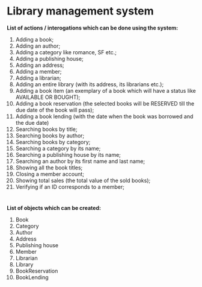 # Library management system
**List of actions / interogations which can be done using the system:**

1) Adding a book;
2) Adding an author;
3) Adding a category like romance, SF etc.;
4) Adding a publishing house;
5) Adding an address;
6) Adding a member;
7) Adding a librarian;
8) Adding an entire library (with its address, its librarians etc.);
9) Adding a book item (an exemplary of a book which will have a status like AVAILABLE OR BOUGHT);
10) Adding a book reservation (the selected books will be RESERVED till the due date of the book will pass);
11) Adding a book lending (with the date when the book was borrowed and the due date)
12) Searching books by title;
13) Searching books by author;
14) Searching books by category;
15) Searching a category by its name;
16) Searching a publishing house by its name;
17) Searching an author by its first name and last name;
18) Showing all the book titles;
19) Closing a member account;
20) Showing total sales (the total value of the sold books);
21) Verifying if an ID corresponds to a member;

#
**List of objects which can be created:**

1) Book
2) Category
3) Author
4) Address
5) Publishing house
6) Member
7) Librarian
8) Library
9) BookReservation
10) BookLending
